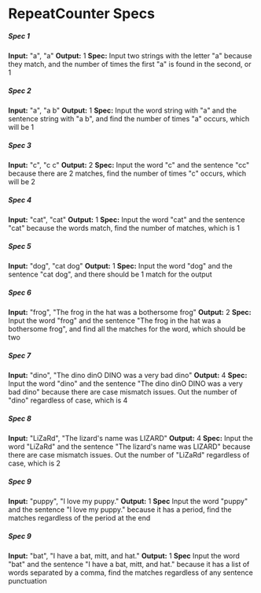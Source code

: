 # RepeatCounter Specs

##### Spec 1

**Input:** "a", "a"
**Output:** 1
**Spec:** Input two strings with the letter "a" because they match, and the number of times the first "a" is found in the second, or 1

##### Spec 2

**Input:** "a", "a b"
**Output:** 1
**Spec:** Input the word string with "a" and the sentence string with "a b", and find the number of times "a" occurs, which will be 1

##### Spec 3

**Input:** "c", "c c"
**Output:** 2
**Spec:** Input the word "c" and the sentence "cc" because there are 2 matches, find the number of times "c" occurs, which will be 2

##### Spec 4

**Input:** "cat", "cat"
**Output:** 1
**Spec:** Input the word "cat" and the sentence "cat" because the words match, find the number of matches, which is 1

##### Spec 5

**Input:** "dog", "cat dog"
**Output:** 1
**Spec:** Input the word "dog" and the sentence "cat dog", and there should be 1 match for the output

##### Spec 6

**Input:** "frog", "The frog in the hat was a bothersome frog"
**Output:** 2
**Spec:** Input the word "frog" and the sentence "The frog in the hat was a bothersome frog", and find all the matches for the word, which should be two

##### Spec 7

**Input:** "dino", "The dino dinO DINO was a very bad dino"
**Output:** 4
**Spec:** Input the word "dino" and the sentence "The dino dinO DINO was a very bad dino" because there are case mismatch issues. Out the number of "dino" regardless of case, which is 4

##### Spec 8


**Input:** "LiZaRd", "The lizard's name was LIZARD"
**Output:** 4
**Spec:** Input the word "LiZaRd" and the sentence "The lizard's name was LIZARD" because there are case mismatch issues. Out the number of "LiZaRd" regardless of case, which is 2

##### Spec 9

**Input:** "puppy", "I love my puppy."
**Output:** 1
**Spec** Input the word "puppy" and the sentence "I love my puppy." because it has a period, find the matches regardless of the period at the end

##### Spec 9

**Input:** "bat", "I have a bat, mitt, and hat."
**Output:** 1
**Spec** Input the word "bat" and the sentence "I have a bat, mitt, and hat." because it has a list of words separated by a comma, find the matches regardless of any sentence punctuation
